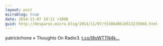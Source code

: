 ```yaml
---
layout: post
microblog: true
date: 2014-11-07 19:11 +1000
guid: http://desparoz.micro.blog/2014/11/07/t530648618513235968.html
---
```

patrickrhone » Thoughts On Radio3. [t.co/I8oWTTN4k...](http://t.co/I8oWTTN4kT)
